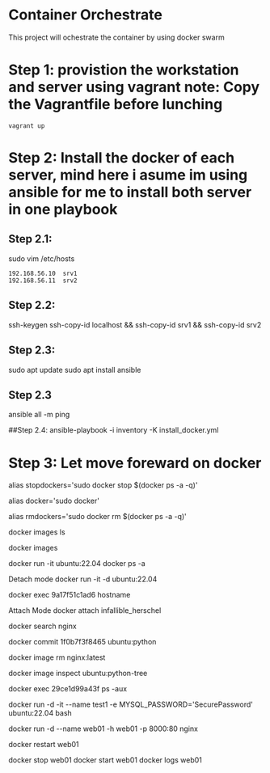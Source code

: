 # Container Orchestrate
This project will ochestrate the container by using docker swarm


# Step 1: provistion the workstation and server using vagrant note: Copy the Vagrantfile before lunching
```
vagrant up
```

# Step 2: Install the docker of each server, mind here i asume im using ansible for me to install both server in one playbook

## Step 2.1: 

sudo vim /etc/hosts

    192.168.56.10  srv1
    192.168.56.11  srv2

## Step 2.2:

ssh-keygen
ssh-copy-id localhost && ssh-copy-id srv1 && ssh-copy-id srv2

## Step 2.3:
sudo apt update
sudo apt install ansible

## Step 2.3
ansible all -m ping


##Step 2.4: 
ansible-playbook -i inventory -K install_docker.yml


# Step 3: Let move foreward on docker

alias stopdockers='sudo docker stop $(docker ps -a -q)'

alias docker='sudo docker'

alias rmdockers='sudo docker rm $(docker ps -a -q)'


docker images ls


docker images

 docker run -it ubuntu:22.04
 docker ps -a

Detach mode
docker run -it -d ubuntu:22.04

 docker exec 9a17f51c1ad6 hostname
 
 Attach Mode
 docker attach infallible_herschel
 
 
 docker search nginx
 
 
 docker commit 1f0b7f3f8465 ubuntu:python
 
 docker image rm nginx:latest
 
docker image inspect ubuntu:python-tree
 

 
docker exec 29ce1d99a43f ps -aux

docker run -d -it --name test1 -e MYSQL_PASSWORD='SecurePassword' ubuntu:22.04 bash


docker run -d --name web01 -h web01 -p 8000:80 nginx


docker restart web01


docker stop web01
docker start web01
docker logs web01

 
